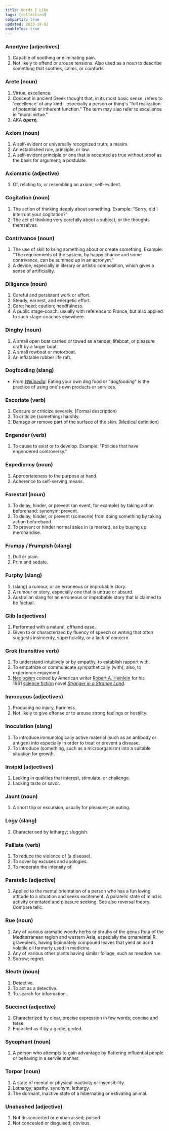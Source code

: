 ```yaml
---
title: Words I Like
tags: [collection]
compartir: true
updated: 2023-10-02
enableToc: true
---
```

### Anodyne (adjectives)

1. Capable of soothing or eliminating pain.
2. Not likely to offend or arouse tensions.
Also used as a _noun_ to describe something that soothes, calms, or comforts.

### Arete (noun)

1. Virtue, excellence.
2. Concept in ancient Greek thought that, in its most basic sense, refers to 'excellence' of any kind—especially a person or thing's "full realization of potential or inherent function." The term may also refer to excellence in "moral virtue."
3. AKA **ἀρετή**.

### Axiom (noun)

1. A self-evident or universally recognized truth; a maxim.
2. An established rule, principle, or law.
3. A self-evident principle or one that is accepted as true without proof as the basis for argument; a postulate.

### Axiomatic (adjective)

1. Of, relating to, or resembling an axiom; self-evident.

### Cogitation (noun)

1. The action of thinking deeply about something. Example: "Sorry, did I interrupt your cogitation?"
2. The act of thinking very carefully about a subject, or the thoughts themselves.

### Contrivance (noun)

1. The use of skill to bring something about or create something. Example: "The requirements of the system, by happy chance and some contrivance, can be summed up in an acronym."
2. A device, especially in literary or artistic composition, which gives a sense of artificiality.

### Diligence (noun)

1. Careful and persistent work or effort.
2. Steady, earnest, and energetic effort.
3. Care; heed; caution; heedfulness.
4. A public stage-coach: usually with reference to France, but also applied to such stage-coaches elsewhere.

### Dinghy (noun)

1. A small open boat carried or towed as a tender, lifeboat, or pleasure craft by a larger boat.
2. A small rowboat or motorboat.
3. An inflatable rubber life raft.

### Dogfooding (slang)

* _From [Wikipedia](https://en.wikipedia.org/wiki/Eating_your_own_dog_food)_: Eating your own dog food or "_dogfooding_" is the practice of using one's own products or services.

### Excoriate (verb)

1. Censure or criticize severely. (Formal description)
2. To criticize (something) harshly.
3. Damage or remove part of the surface of the skin. (Medical definition)

### Engender (verb)

1. To cause to exist or to develop. Example: "Policies that have engendered controversy."

### Expediency (noun)

1. Appropriateness to the purpose at hand.
2. Adherence to self-serving means.

### Forestall (noun)

1. To delay, hinder, or prevent (an event, for example) by taking action beforehand: synonym: prevent.
2. To delay, hinder, or prevent (someone) from doing something by taking action beforehand.
3. To prevent or hinder normal sales in (a market), as by buying up merchandise.

### Frumpy / Frumpish (slang)

1. Dull or plain.
2. Prim and sedate.

### Furphy (slang)

1. (slang) a rumour, or an erroneous or improbable story.
2. A rumour or story, especially one that is untrue or absurd.
3. Australian slang for an erroneous or improbable story that is claimed to be factual.

### Glib (adjectives)

1. Performed with a natural, offhand ease.
2. Given to or characterized by fluency of speech or writing that often suggests insincerity, superficiality, or a lack of concern.

### Grok (transitive verb)

1. To understand intuitively or by empathy, to establish rapport with.
2. To empathize or communicate sympathetically (with); also, to experience enjoyment.
3. [Neologism](https://en.wikipedia.org/wiki/Neologism "Neologism") coined by American writer [Robert A. Heinlein](https://en.wikipedia.org/wiki/Robert_A._Heinlein "Robert A. Heinlein") for his 1961 [science fiction](https://en.wikipedia.org/wiki/Science_fiction "Science fiction") novel _[Stranger in a Strange Land](https://en.wikipedia.org/wiki/Stranger_in_a_Strange_Land "Stranger in a Strange Land")_.

### Innocuous (adjectives)

1. Producing no injury, harmless.
2. Not likely to give offense or to arouse strong feelings or hostility.

### Inoculation (slang)

1. To introduce immunologically active material (such as an antibody or antigen) into especially in order to treat or prevent a disease.
2. To introduce (something, such as a microorganism) into a suitable situation for growth.

### Insipid (adjectives)

1. Lacking in qualities that interest, stimulate, or challenge.
2. Lacking taste or savor.

### Jaunt (noun)

1. A short trip or excursion, usually for pleasure; an outing.

### Logy (slang)

1. Characterised by lethargy; sluggish.

### Palliate (verb)

1. To reduce the violence of (a disease).
2. To cover by excuses and apologies.
3. To moderate the intensity of.

### Paratelic (adjective)

1. Applied to the mental orientation of a person who has a fun loving attitude to a situation and seeks excitement. A paratelic state of mind is activity orientated and pleasure seeking. See also reversal theory. Compare telic.

### Rue (noun)

1. Any of various aromatic woody herbs or shrubs of the genus Ruta of the Mediterranean region and western Asia, especially the ornamental R. graveolens, having bipinnately compound leaves that yield an acrid volatile oil formerly used in medicine.
2. Any of various other plants having similar foliage, such as meadow rue.
3. Sorrow; regret.

### Sleuth (noun)

1. Detective.
2. To act as a detective.
3. To search for information.

### Succinct (adjective)

1. Characterized by clear, precise expression in few words; concise and terse.
2. Encircled as if by a girdle; girded.

### Sycophant (noun)

1. A person who attempts to gain advantage by flattering influential people or behaving in a servile manner.

### Torpor (noun)

1. A state of mental or physical inactivity or insensibility.
2. Lethargy; apathy. synonym: lethargy.
3. The dormant, inactive state of a hibernating or estivating animal.

### Unabashed (adjective)

1. Not disconcerted or embarrassed; poised.
2. Not concealed or disguised; obvious.
